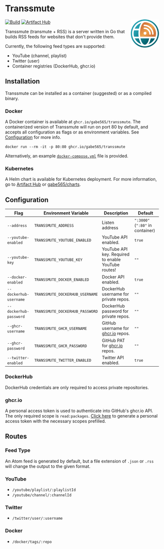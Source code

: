 # Transsmute

<img src="./assets/icon.svg" alt="Transsmute Icon" width="92" align="right">

[![Build](https://github.com/gabe565/transsmute/actions/workflows/build.yml/badge.svg)](https://github.com/gabe565/transsmute/actions/workflows/build.yml)
[![Artifact Hub](https://img.shields.io/endpoint?url=https://artifacthub.io/badge/repository/gabe565)](https://artifacthub.io/packages/helm/gabe565/transsmute)

Transsmute (transmute + RSS) is a server written in Go that builds RSS
feeds for websites that don't provide them.

Currently, the following feed types are supported:

- YouTube (channel, playlist)
- Twitter (user)
- Container registries (DockerHub, ghcr.io)

## Installation

Transsmute can be installed as a container (suggested) or as a compiled
binary.

### Docker

A Docker container is available at `ghcr.io/gabe565/transsmute`. The
containerized version of Transsmute will run on port 80 by default,
and accepts all configuration as flags or as environment variables.
See [Configuration](#configuration) for more info.

```shell
docker run --rm -it -p 80:80 ghcr.io/gabe565/transsmute
```

Alternatively, an example [`docker-compose.yml`](/docker-compose.yml) file
is provided.

### Kubernetes

A Helm chart is available for Kubernetes deployment.
For more information, go to
[Artifact Hub](https://artifacthub.io/packages/helm/gabe565/transsmute) or
[gabe565/charts](https://github.com/gabe565/charts/tree/main/charts/transsmute).

## Configuration

| Flag                   | Environment Variable            | Description                                           | Default                          |
|------------------------|---------------------------------|-------------------------------------------------------|----------------------------------|
| `--address`            | `TRANSSMUTE_ADDRESS`            | Listen address                                        | `":3000"` (`":80"` in container) |
| `--youtube-enabled`    | `TRANSSMUTE_YOUTUBE_ENABLED`    | YouTube API enabled.                                  | `true`                           |
| `--youtube-key`        | `TRANSSMUTE_YOUTUBE_KEY`        | YouTube API key. Required to enable YouTube routes!   | `""`                             |
| `--docker-enabled`     | `TRANSSMUTE_DOCKER_ENABLED`     | Docker API enabled.                                   | `true`                           |
| `--dockerhub-username` | `TRANSSMUTE_DOCKERHUB_USERNAME` | DockerHub username for private repos.                 | `""`                             |
| `--dockerhub-password` | `TRANSSMUTE_DOCKERHUB_PASSWORD` | DockerHub password for private repos.                 | `""`                             |
| `--ghcr-username`      | `TRANSSMUTE_GHCR_USERNAME`      | GitHub username for [ghcr.io](https://ghcr.io) repos. | `""`                             |
| `--ghcr-password`      | `TRANSSMUTE_GHCR_PASSWORD`      | GitHub PAT for [ghcr.io](https://ghcr.io) repos.      | `""`                             |
| `--twitter-enabled`    | `TRANSSMUTE_TWITTER_ENABLED`    | Twitter API enabled.                                  | `true`                           |

### DockerHub

DockerHub credentials are only required to access private repositories.

### ghcr.io

A personal access token is used to authenticate into GitHub's ghcr.io API.
The only required scope is `read:packages`.
[Click here](https://github.com/settings/tokens/new?description=Transsmute&scopes=read:packages)
to generate a personal access token with the necessary scopes prefilled.

## Routes

### Feed Type

An Atom feed is generated by default, but a file extension of
`.json` or `.rss` will change the output to the given format.

### YouTube

- `/youtube/playlist/:playlistId`
- `/youtube/channel/:channelId`

### Twitter

- `/twitter/user/:username`

### Docker

- `/docker/tags/:repo`
